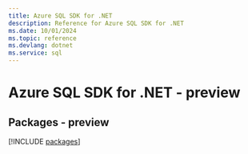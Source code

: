 ```yaml
---
title: Azure SQL SDK for .NET
description: Reference for Azure SQL SDK for .NET
ms.date: 10/01/2024
ms.topic: reference
ms.devlang: dotnet
ms.service: sql
---
```

# Azure SQL SDK for .NET - preview
## Packages - preview
[!INCLUDE [packages](sql-index.md)]